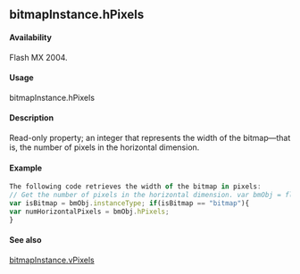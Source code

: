 ## bitmapInstance.hPixels

#### Availability

Flash MX 2004.

#### Usage

bitmapInstance.hPixels

#### Description

Read-only property; an integer that represents the width of the bitmap—that is, the number of pixels in the horizontal dimension.

#### Example

```javascript
The following code retrieves the width of the bitmap in pixels:
// Get the number of pixels in the horizontal dimension. var bmObj = fl.getDocumentDOM().selection\[0\];
var isBitmap = bmObj.instanceType; if(isBitmap == "bitmap"){
var numHorizontalPixels = bmObj.hPixels;
}

```
#### See also

[bitmapInstance.vPixels](#_bookmark47)
